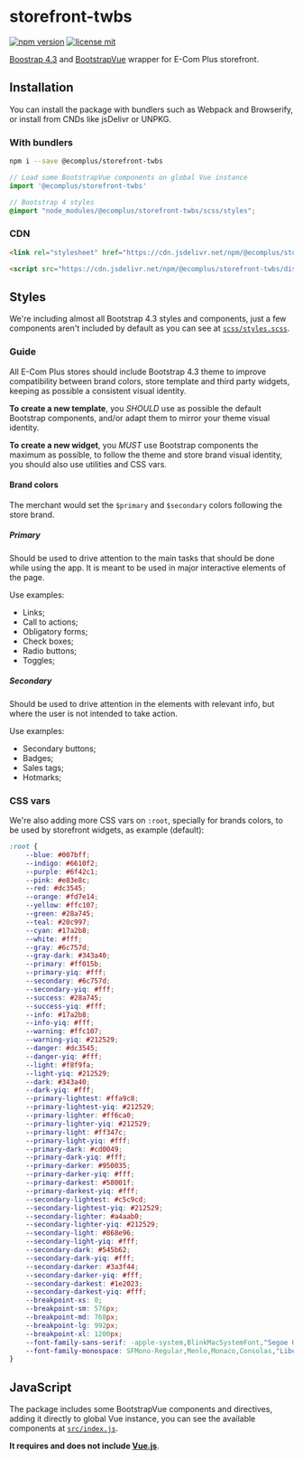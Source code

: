 # storefront-twbs

[![npm version](https://img.shields.io/npm/v/@ecomplus/storefront-twbs.svg)](https://www.npmjs.org/@ecomplus/storefront-twbs)
[![license mit](https://img.shields.io/badge/License-MIT-yellow.svg)](https://opensource.org/licenses/MIT)

[Boostrap 4.3](https://getbootstrap.com/docs/4.3/getting-started/introduction/)
and [BootstrapVue](https://bootstrap-vue.js.org/docs/components/)
wrapper for E-Com Plus storefront.

## Installation

You can install the package with bundlers such as Webpack and Browserify,
or install from CNDs like jsDelivr or UNPKG.

### With bundlers

```bash
npm i --save @ecomplus/storefront-twbs
```

```js
// Load some BootstrapVue components on global Vue instance
import '@ecomplus/storefront-twbs'
```

```scss
// Bootstrap 4 styles
@import "node_modules/@ecomplus/storefront-twbs/scss/styles";
```

### CDN

```html
<link rel="stylesheet" href="https://cdn.jsdelivr.net/npm/@ecomplus/storefront-twbs/dist/storefront-twbs.min.css">
```

```html
<script src="https://cdn.jsdelivr.net/npm/@ecomplus/storefront-twbs/dist/storefront-twbs.min.js"></script>
```

## Styles

We're including almost all Bootstrap 4.3 styles and components,
just a few components aren't included by default as you can see at
[`scss/styles.scss`](https://github.com/ecomclub/storefront-twbs/blob/master/scss/styles.scss).

### Guide

All E-Com Plus stores should include
Bootstrap 4.3 theme to improve compatibility between brand colors,
store template and third party widgets,
keeping as possible a consistent visual identity.

**To create a new template**, you _SHOULD_ use as possible the
default Bootstrap components, and/or adapt them to mirror your theme visual identity.

**To create a new widget**, you _MUST_ use Bootstrap components the maximum as possible,
to follow the theme and store brand visual identity,
you should also use utilities and CSS vars.

#### Brand colors

The merchant would set the `$primary` and `$secondary` colors following the store brand.

##### Primary

Should be used to drive attention to the main tasks
that should be done while using the app.
It is meant to be used in major interactive elements of the page.

Use examples:

- Links;
- Call to actions;
- Obligatory forms;
- Check boxes;
- Radio buttons;
- Toggles;

##### Secondary

Should be used to drive attention in the elements with relevant info,
but where the user is not intended to take action.

Use examples:

- Secondary buttons;
- Badges;
- Sales tags;
- Hotmarks;


### CSS vars

We're also adding more CSS vars on `:root`, specially for brands colors,
to be used by storefront widgets, as example (default):

```css
:root {
    --blue: #007bff;
    --indigo: #6610f2;
    --purple: #6f42c1;
    --pink: #e83e8c;
    --red: #dc3545;
    --orange: #fd7e14;
    --yellow: #ffc107;
    --green: #28a745;
    --teal: #20c997;
    --cyan: #17a2b8;
    --white: #fff;
    --gray: #6c757d;
    --gray-dark: #343a40;
    --primary: #ff015b;
    --primary-yiq: #fff;
    --secondary: #6c757d;
    --secondary-yiq: #fff;
    --success: #28a745;
    --success-yiq: #fff;
    --info: #17a2b8;
    --info-yiq: #fff;
    --warning: #ffc107;
    --warning-yiq: #212529;
    --danger: #dc3545;
    --danger-yiq: #fff;
    --light: #f8f9fa;
    --light-yiq: #212529;
    --dark: #343a40;
    --dark-yiq: #fff;
    --primary-lightest: #ffa9c8;
    --primary-lightest-yiq: #212529;
    --primary-lighter: #ff6ca0;
    --primary-lighter-yiq: #212529;
    --primary-light: #ff347c;
    --primary-light-yiq: #fff;
    --primary-dark: #cd0049;
    --primary-dark-yiq: #fff;
    --primary-darker: #950035;
    --primary-darker-yiq: #fff;
    --primary-darkest: #58001f;
    --primary-darkest-yiq: #fff;
    --secondary-lightest: #c5c9cd;
    --secondary-lightest-yiq: #212529;
    --secondary-lighter: #a4aab0;
    --secondary-lighter-yiq: #212529;
    --secondary-light: #868e96;
    --secondary-light-yiq: #fff;
    --secondary-dark: #545b62;
    --secondary-dark-yiq: #fff;
    --secondary-darker: #3a3f44;
    --secondary-darker-yiq: #fff;
    --secondary-darkest: #1e2023;
    --secondary-darkest-yiq: #fff;
    --breakpoint-xs: 0;
    --breakpoint-sm: 576px;
    --breakpoint-md: 768px;
    --breakpoint-lg: 992px;
    --breakpoint-xl: 1200px;
    --font-family-sans-serif: -apple-system,BlinkMacSystemFont,"Segoe UI",Roboto,"Helvetica Neue",Arial,"Noto Sans",sans-serif,"Apple Color Emoji","Segoe UI Emoji","Segoe UI Symbol","Noto Color Emoji";
    --font-family-monospace: SFMono-Regular,Menlo,Monaco,Consolas,"Liberation Mono","Courier New",monospace;
}
```

## JavaScript

The package includes some BootstrapVue components and directives,
adding it directly to global Vue instance,
you can see the available components at
[`src/index.js`](https://github.com/ecomclub/storefront-twbs/blob/master/src/index.js).

**It requires and does not include [Vue.js](https://vuejs.org/)**.
